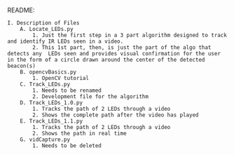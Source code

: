 README:

    I. Description of Files
        A. Locate_LEDs.py
            1. Just the first step in a 3 part algorithm designed to track and identify IR LEDs seen in a video.
            2. This 1st part, then, is just the part of the algo that detects any  LEDs seen and provides visual confirmation for the user in the form of a circle drawn around the center of the detected beacon(s)
        B. opencvBasics.py
            1. OpenCV tutorial
        C. Track_LEDs.py
            1. Needs to be renamed
            2. Development file for the algorithm
        D. Track_LEDs_1.0.py
            1. Tracks the path of 2 LEDs through a video
            2. Shows the complete path after the video has played
        E. Track_LEDs_1.1.py
            1. Tracks the path of 2 LEDs through a video
            2. Shows the path in real time
        G. vidCapture.py
            1. Needs to be deleted
